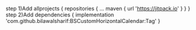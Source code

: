 step 1)Add 
allprojects {
		repositories {
			...
			maven { url 'https://jitpack.io' }
		}
	}
  step 2)Add 
  dependencies {
	        implementation 'com.github.bilawalsharif:BSCustomHorizontalCalendar:Tag'
	}
